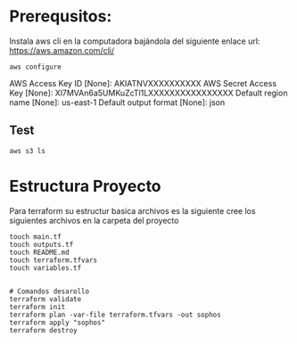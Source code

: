 # Prerequsitos:
Instala aws cli en la computadora bajándola del siguiente enlace 
url: https://aws.amazon.com/cli/

```
aws configure
```
AWS Access Key ID [None]: AKIATNVXXXXXXXXXX
AWS Secret Access Key [None]: Xl7MVAn6a5UMKuZcTl1LXXXXXXXXXXXXXXXX
Default region name [None]: us-east-1
Default output format [None]: json

## Test
```
aws s3 ls 
```

# Estructura Proyecto
Para terraform su estructur basica archivos es la siguiente
cree los siguientes archivos en la carpeta del proyecto

```
touch main.tf
touch outputs.tf
touch README.md
touch terraform.tfvars
touch variables.tf


# Comandos desarollo
terraform validate
terraform init
terraform plan -var-file terraform.tfvars -out sophos
terraform apply "sophos"
terraform destroy


```
